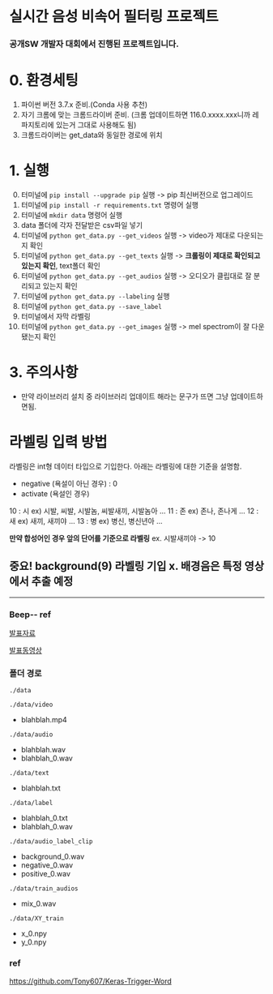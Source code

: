 # 실시간 음성 비속어 필터링 프로젝트
### 공개SW 개발자 대회에서 진행된 프로젝트입니다.


# 0. 환경세팅

1. 파이썬 버전 3.7.x 준비.(Conda 사용 추천)
2. 자기 크롬에 맞는 크롬드라이버 준비. (크롬 업데이트하면 116.0.xxxx.xxx니까 레파지토리에 있는거 그대로 사용해도 됨)
3. 크롬드라이버는 get_data와 동일한 경로에 위치

# 1. 실행

0. 터미널에 `pip install --upgrade pip` 실행 -> pip 최신버전으로 업그레이드
1. 터미널에 `pip install -r requirements.txt` 명령어 실행
2. 터미널에 `mkdir data` 명령어 실행
3. data 폴더에 각자 전달받은 csv파일 넣기
4. 터미널에 `python get_data.py --get_videos` 실행 -> video가 제대로 다운되는지 확인
5. 터미널에 `python get_data.py --get_texts` 실행 -> **크롤링이 제대로 확인되고 있는지 확인**, text폴더 확인
6. 터미널에 `python get_data.py --get_audios` 실행 -> 오디오가 클립대로 잘 분리되고 있는지 확인
7. 터미널에 `python get_data.py --labeling` 실행
8. 터미널에 `python get_data.py --save_label`
9. 터미널에서 자막 라벨링
10. 터미널에 `python get_data.py --get_images` 실행 -> mel spectrom이 잘 다운됐는지 확인

# 3. 주의사항
* 만약 라이브러리 설치 중 라이브러리 업데이트 해라는 문구가 뜨면 그냥 업데이트하면됨.


# 라벨링 입력 방법
라벨링은 int형 데이터 타입으로 기입한다. 아래는 라벨링에 대한 기준을 설명함.
- negative (욕설이 아닌 경우) : 0
- activate (욕설인 경우)

10 : 시    ex) 시발, 씨발, 시발놈, 씨발새끼, 시발놈아 ... 
11 : 존    ex) 존나, 존나게 ...
12 : 새    ex) 새끼, 새끼야 ...
13 : 병    ex) 병신, 병신년아 ...

**만약 합성어인 경우 앞의 단어를 기준으로 라벨링**
ex. 시발새끼야 -> 10

## 중요! background(9) 라벨링 기입 x. 배경음은 특정 영상에서 추출 예정



---
### Beep-- ref
[발표자료](http://www.datamarket.kr/xe/board_pdzw77/63632)  
  
[발표동영상](https://www.youtube.com/watch?v=n1BqCii2yVU)

### 폴더 경로

`./data`  

`./data/video`  
- blahblah.mp4  
  
`./data/audio`  
- blahblah.wav  
- blahblah_0.wav  

`./data/text`  
- blahblah.txt  

`./data/label`  
- blahblah_0.txt  
- blahblah_0.wav  

`./data/audio_label_clip`  
- background_0.wav  
- negative_0.wav  
- positive_0.wav  

`./data/train_audios`  
- mix_0.wav  

`./data/XY_train`  
- x_0.npy
- y_0.npy



### ref
https://github.com/Tony607/Keras-Trigger-Word

